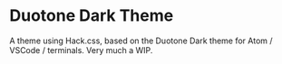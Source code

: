 # Duotone Dark Theme

A theme using Hack.css, based on the Duotone Dark theme for Atom / VSCode / terminals.
Very much a WIP.